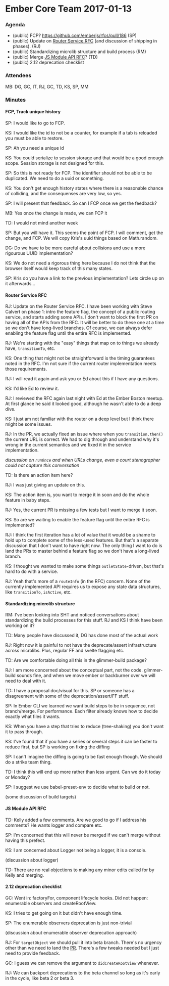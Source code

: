 # Ember Core Team 2017-01-13

### Agenda

- (public) FCP? https://github.com/emberjs/rfcs/pull/186 (SP)
- (public) Update on [Router Service RFC](https://github.com/emberjs/rfcs/blob/master/text/0095-router-service.md) (and discussion of shipping in phases). (RJ)
- (public) Standardizing microlib structure and build process (RM)
- (public) Merge [JS Module API RFC](https://github.com/emberjs/rfcs/pull/176)? (TD)
- (public) 2.12 deprecation checklist

### Attendees

MB: DG, GC, IT, RJ, GC, TD, KS, SP, MM

### Minutes

#### FCP, Track unique history

SP: I would like to go to FCP.

KS: I would like the id to not be a counter, for example if a tab is reloaded you must be able to restore.

SP: Ah you need a unique id

KS: You could serialize to session storage and that would be a good enough scope. Session storage is not designed for this.

SP: So this is not ready for FCP. The identifier should not be able to be duplicated. We need to do a uuid or something.

KS: You don't get enough history states where there is a reasonable chance of colliding, and the consequenses are very low, so yes.

SP: I will present that feedback. So can I FCP once we get the feedback?

MB: Yes once the change is made, we can FCP it

TD: I would not mind another week

SP: But you will have it. This seems the point of FCP. I will comment, get the change, and FCP. We will copy Kris's uuid things based on Math.random.

DG: Do we have to be more careful about collisions and use a more rigourous UUID implementation?

KS: We do not need a rigorous thing here because I do not think that the browser itself would keep track of this many states.

SP: Kris do you have a link to the previous implementation? Lets circle up on it afterwards...

#### Router Service RFC

RJ: Update on the Router Service RFC. I have been working with Steve Calvert on phase 1: intro the feature flag, the concept of a public routing service, and starts adding some APIs. I don't want to block the first PR on having all of the APIs from the RFC. It will be better to do these one at a time so we don't have long-lived branches. Of course, we can always defer enabling the feature flag until the entire RFC is implemented.

RJ: We're starting with the "easy" things that map on to things we already have, `transitionTo`, etc.

KS: One thing that might not be straightforward is the timing guarantees noted in the RFC. I'm not sure if the current router implementation meets those requirements.

RJ: I will read it again and ask you or Ed about this if I have any questions.

KS: I'd like Ed to review it.

RJ: I reviewed the RFC again last night with Ed at the Ember Boston meetup. At first glance he said it looked good, although he wasn't able to do a deep dive.

KS: I just am not familiar with the router on a deep level but I think there might be some issues.

RJ: In the PR, we actually fixed an issue where when you `transition.then()` the current URL is correct. We had to dig through and understand why it's wrong in the current semantics and we fixed it in the service implementation.

*discussion on `runOnce` and when URLs change, even a court stenographer could not capture this conversation*

TD: Is there an action item here?

RJ: I was just giving an update on this.

KS: The action item is, you want to merge it in soon and do the whole feature in baby steps.

RJ: Yes, the current PR is missing a few tests but I want to merge it soon.

KS: So are we waiting to enable the feature flag until the entire RFC is implemented?

RJ: I think the first iteration has a lot of value that it would be a shame to hold up to complete some of the less-used features. But that's a separate discussion that I don't want to have right now. The only thing I want to do is land the PRs to master behind a feature flag so we don't have a long-lived branch.

KS: I thought we wanted to make some things `outletState`-driven, but that's hard to do with a service.

RJ: Yeah that's more of a `routeInfo` (in the RFC) concern. None of the currently implemented API requires us to expose any state data structures, like `transitionTo`, `isActive`, etc.

#### Standardizing microlib structure

RM: I've been looking into SHT and noticed conversations about standardizing the build processes for this stuff. RJ and KS I think have been working on it?

TD: Many people have discussed it, DG has done most of the actual work

RJ: Right now it is painful to not have the deprecate/assert infrastructure across microlibs. Plus, regular FF and svelte flagging etc.

TD: Are we comfortable doing all this in the glimmer-build package?

RJ: I am more concerned about the conceptual part, not the code. glimmer-build sounds fine, and when we move ember or backburner over we will need to deal with it.

TD: I have a proposal doc/visual for this. SP or someone has a disagreement with some of the deprecation/assert/FF stuff.

SP: In Ember CLI we learned we want build steps to be in sequence, not branch/merge. For performance. Each filter already knows how to decide exactly what files it wants.

KS: When you have a step that tries to reduce (tree-shaking) you don't want it to pass through.

KS: I've found that if you have a series or several steps it can be faster to reduce first, but SP is working on fixing the diffing

SP: I can't imagine the diffing is going to be fast enough though. We should do a strike team thing.

TD: I think this will end up more rather than less urgent. Can we do it today or Monday?

SP: I suggest we use babel-preset-env to decide what to build or not.

(some discussion of build targets)

#### JS Module API RFC

TD: Kelly added a few comments. Are we good to go if I address his comments? He wants logger and compare etc.

SP: I'm concerned that this will never be merged if we can't merge without having this prefect.

KS: I am concerned about Logger not being a logger, it is a console.

(discussion about logger)

TD: There are no real objections to making any minor edits called for by Kelly and merging.

#### 2.12 deprecation checklist

GC: Went in: factoryFor, component lifecycle hooks. Did not happen: enumerable observers and createRootView.

KS: I tries to get going on it but didn't have enough time.

SP: The enumerable observers deprecation is just non-trivial

(discussion about enumerable observer deprecation approach)

RJ: For `targetObject` we should pull it into beta branch. There's no urgency other than we need to land the [PR](https://github.com/emberjs/ember.js/pull/14590). There's a few tweaks needed but I just need to provide feedback.

GC: I guess we can remove the argument to `didCreateRootView` whenever.

RJ: We can backport deprecations to the beta channel so long as it's early in the cycle, like beta 2 or beta 3.
